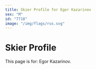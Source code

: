 ```yaml
---
title: Skier Profile for Egor Kazarinov
sex: "M"
id: "7718"
image: "/img/flags/rus.svg" 
---
```


# Skier Profile

This page is for: Egor Kazarinov.
    